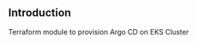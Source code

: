 ## Introduction
Terraform module to provision Argo CD on EKS Cluster

<!-- BEGIN_TF_DOCS -->

<!-- END_TF_DOCS -->
